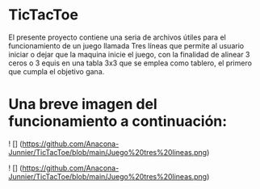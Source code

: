 # TicTacToe
El presente proyecto contiene una seria de archivos útiles para el funcionamiento de un juego llamada Tres líneas que permite al usuario 
iniciar o dejar que la maquina inicie el juego, con la finalidad de alinear 3 ceros o 3 equis en una tabla 3x3 que se emplea como tablero,
el primero que cumpla el objetivo gana. 

# Una breve imagen del funcionamiento a continuación: 
! [] (https://github.com/Anacona-Junnier/TicTacToe/blob/main/Juego%20tres%20lineas.png)

! [] (https://github.com/Anacona-Junnier/TicTacToe/blob/main/Juego%20tres%20lineas.png)
